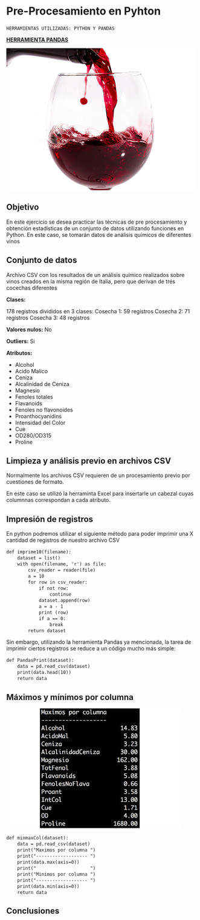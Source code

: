 # Pre-Procesamiento en Pyhton

`HERRAMIENTAS UTILIZADAS: PYTHON Y PANDAS`

[**HERRAMIENTA PANDAS**](./pandas.md)

![](./images/wine.png)

## Objetivo

En este ejercicio se desea practicar las técnicas de pre procesamiento y obtención estadísticas de un conjunto de datos utilizando funciones en Python. En este caso, se tomarán datos de análisis químicos de diferentes vinos

## Conjunto de datos

Archivo CSV con los resultados de un análisis químico realizados sobre vinos creados en la misma región de Italia, pero que derivan de trés cocechas diferentes

**Clases:**

178 registros divididos en 3 clases:
Cosecha 1: 59 registros
Cosecha 2: 71 registros
Cosecha 3: 48 registros

**Valores nulos:**
No

**Outliers:**
Si

**Atributos:**

                
+ Alcohol
+ Acido Malico
+ Ceniza
+ Alcalinidad de Ceniza
+ Magnesio
+ Fenoles totales
+ Flavanoids
+ Fenoles no flavonoides
+ Proanthocyanidins
+ Intensidad del Color
+ Cue
+ OD280/OD315
+ Proline	

## Limpieza y análisis previo en archivos CSV

Normalmente los archivos CSV requieren de un procesamiento previo por cuestiones de formato.

En este caso se utilizó la herraminta Excel para insertarle un cabezal cuyas columnnas correspondan a cada atributo.


## Impresión de registros

En python podremos utilizar el siguiente método para poder imprimir una X cantidad de registros de nuestro archivo CSV


```pyhton
def imprime10(filename):
    dataset = list()
    with open(filename, 'r') as file:
        csv_reader = reader(file)
        a = 10
        for row in csv_reader:
            if not row:
                continue
            dataset.append(row)
            a = a - 1
            print (row)
            if a == 0:
                break
        return dataset
```

Sin embargo, utilizando la herramienta Pandas ya mencionada, la tarea de imprimir ciertos registros se reduce a un código mucho más simple:

```pyhton
def PandasPrint(dataset):
    data = pd.read_csv(dataset)
    print(data.head(10))
    return data
```

## Máximos y mínimos por columna
![](./maximos.png)
```pyhton
def minmaxCol(dataset):
    data = pd.read_csv(dataset)
    print("Maximos por columna ")
    print("------------------- ")
    print(data.max(axis=0))
    print("                    ")
    print("Minimos por columna ")
    print("------------------- ")
    print(data.min(axis=0))
    return data
```

## Conclusiones
